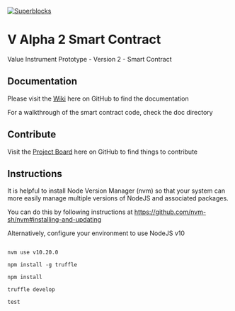 [![Superblocks](https://superblocks.com/d/intrinsic-global/projects/intrinsic-global.svg?branch=ci-cd)](https://superblocks.com/d/intrinsic-global/workspaces/intrinsic-global)

# V Alpha 2 Smart Contract
Value Instrument Prototype - Version 2 - Smart Contract

## Documentation

Please visit the [Wiki](https://github.com/valueinstrument/v-alpha-2/wiki) here on GitHub to find the documentation

For a walkthrough of the smart contract code, check the doc directory

## Contribute

Visit the [Project Board](https://github.com/valueinstrument/v-alpha-2/projects/1) here on GitHub to find things to contribute

## Instructions

It is helpful to install Node Version Manager (nvm) so that your system can more easily manage multiple versions of NodeJS and associated packages.

You can do this by following instructions at https://github.com/nvm-sh/nvm#installing-and-updating

Alternatively, configure your environment to use NodeJS v10

```nvm install v10.20.0

nvm use v10.20.0

npm install -g truffle

npm install

truffle develop

test
```
